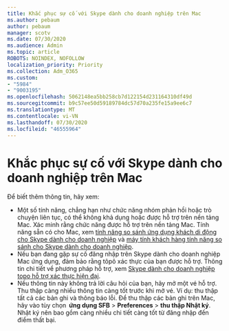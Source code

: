 ```yaml
---
title: Khắc phục sự cố với Skype dành cho doanh nghiệp trên Mac
ms.author: pebaum
author: pebaum
manager: scotv
ms.date: 07/30/2020
ms.audience: Admin
ms.topic: article
ROBOTS: NOINDEX, NOFOLLOW
localization_priority: Priority
ms.collection: Adm_O365
ms.custom:
- "5984"
- "9003195"
ms.openlocfilehash: 5062148ea5bb258cb7d122154d231164310df49d
ms.sourcegitcommit: b9c57ee50d59189784dc57d70a235fe15a9ee6c7
ms.translationtype: MT
ms.contentlocale: vi-VN
ms.lasthandoff: 07/30/2020
ms.locfileid: "46555964"
---
```

# <a name="troubleshoot-issues-with-skype-for-business-on-mac"></a>Khắc phục sự cố với Skype dành cho doanh nghiệp trên Mac

Để biết thêm thông tin, hãy xem: 

- Một số tính năng, chẳng hạn như chức năng nhóm phản hồi hoặc trò chuyện liên tục, có thể không khả dụng hoặc được hỗ trợ trên nền tảng Mac. Xác minh rằng chức năng được hỗ trợ trên nền tảng Mac. Tính năng sẵn có cho Mac, xem [tính năng so sánh ứng dụng khách di động cho Skype dành cho doanh nghiệp](https://technet.microsoft.com/library/Dn951412.aspx) và [máy tính khách hàng tính năng so sánh cho Skype dành cho doanh nghiệp](https://docs.microsoft.com/skypeforbusiness/plan-your-deployment/clients-and-devices/desktop-feature-comparison).
- Nếu bạn đang gặp sự cố đăng nhập trên Skype dành cho doanh nghiệp Mac ứng dụng, đảm bảo rằng tôpô xác thực của bạn được hỗ trợ. Thông tin chi tiết về phương pháp hỗ trợ, xem [Skype dành cho doanh nghiệp topo hỗ trợ xác thực hiện đại](https://docs.microsoft.com/skypeforbusiness/plan-your-deployment/modern-authentication/topologies-supported).  
- Nếu thông tin này không trả lời câu hỏi của bạn, hãy mở một vé hỗ trợ. Thu thập càng nhiều thông tin càng tốt trước khi mở vé. Ví dụ: thu thập tất cả các bản ghi và thông báo lỗi. Để thu thập các bản ghi trên Mac, hãy vào tùy chọn  **ứng dụng SFB**  >  **Preferences**  >  **thu thập Nhật ký**.  Nhật ký nên bao gồm càng nhiều chi tiết càng tốt từ đăng nhập đến điểm thất bại.